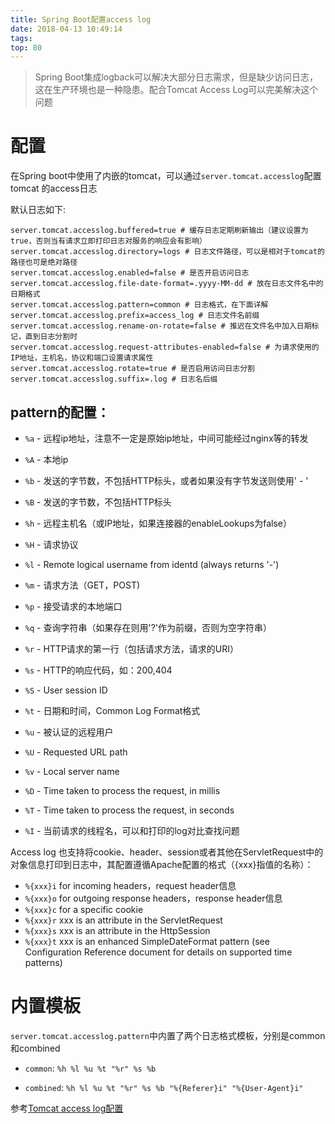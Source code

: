 ```yaml
---
title: Spring Boot配置access log 
date: 2018-04-13 10:49:14
tags:
top: 80
---
```


> Spring Boot集成logback可以解决大部分日志需求，但是缺少访问日志，这在生产环境也是一种隐患。配合Tomcat Access Log可以完美解决这个问题

# 配置

在Spring boot中使用了内嵌的tomcat，可以通过`server.tomcat.accesslog`配置tomcat 的access日志

默认日志如下:

```
server.tomcat.accesslog.buffered=true # 缓存日志定期刷新输出（建议设置为true，否则当有请求立即打印日志对服务的响应会有影响）
server.tomcat.accesslog.directory=logs # 日志文件路径，可以是相对于tomcat的路径也可是绝对路径 
server.tomcat.accesslog.enabled=false # 是否开启访问日志
server.tomcat.accesslog.file-date-format=.yyyy-MM-dd # 放在日志文件名中的日期格式 
server.tomcat.accesslog.pattern=common # 日志格式，在下面详解 
server.tomcat.accesslog.prefix=access_log # 日志文件名前缀
server.tomcat.accesslog.rename-on-rotate=false # 推迟在文件名中加入日期标记，直到日志分割时 
server.tomcat.accesslog.request-attributes-enabled=false # 为请求使用的IP地址，主机名，协议和端口设置请求属性 
server.tomcat.accesslog.rotate=true # 是否启用访问日志分割
server.tomcat.accesslog.suffix=.log # 日志名后缀
```

## pattern的配置：

- `%a` - 远程ip地址，注意不一定是原始ip地址，中间可能经过nginx等的转发 

- `%A` - 本地ip

- `%b` - 发送的字节数，不包括HTTP标头，或者如果没有字节发送则使用' - '

- `%B` - 发送的字节数，不包括HTTP标头

- `%h` - 远程主机名（或IP地址，如果连接器的enableLookups为false）

- `%H` - 请求协议

- `%l` - Remote logical username from identd (always returns '-')

- `%m` - 请求方法（GET，POST)

- `%p` - 接受请求的本地端口

- `%q` - 查询字符串（如果存在则用'?'作为前缀，否则为空字符串）

- `%r` - HTTP请求的第一行（包括请求方法，请求的URI）

- `%s` - HTTP的响应代码，如：200,404

- `%S` - User session ID

- `%t` - 日期和时间，Common Log Format格式

- `%u` - 被认证的远程用户

- `%U` - Requested URL path

- `%v` - Local server name

- `%D` - Time taken to process the request, in millis

- `%T` - Time taken to process the request, in seconds

- `%I` - 当前请求的线程名，可以和打印的log对比查找问题

Access log 也支持将cookie、header、session或者其他在ServletRequest中的对象信息打印到日志中，其配置遵循Apache配置的格式（{xxx}指值的名称）：

- `%{xxx}i`  for incoming headers，request header信息
- `%{xxx}o`  for outgoing response headers，response header信息
- `%{xxx}c`  for a specific cookie
- `%{xxx}r`  xxx is an attribute in the ServletRequest
- `%{xxx}s`  xxx is an attribute in the HttpSession
- `%{xxx}t`  xxx is an enhanced SimpleDateFormat pattern (see Configuration Reference document for details on supported time patterns)

# 内置模板

`server.tomcat.accesslog.pattern`中内置了两个日志格式模板，分别是common和combined

- `common`: `%h %l %u %t "%r" %s %b`

- `combined`: `%h %l %u %t "%r" %s %b "%{Referer}i" "%{User-Agent}i"`


参考[Tomcat access log配置](http://www.cnblogs.com/chrischennx)
